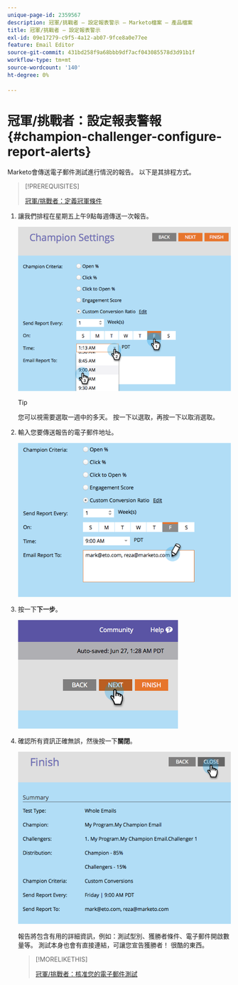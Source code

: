```yaml
---
unique-page-id: 2359567
description: 冠軍/挑戰者 — 設定報表警示 — Marketo檔案 — 產品檔案
title: 冠軍/挑戰者 — 設定報表警示
exl-id: 09e17279-c9f5-4a12-ab07-9fce8a0e77ee
feature: Email Editor
source-git-commit: 431bd258f9a68bbb9df7acf043085578d3d91b1f
workflow-type: tm+mt
source-wordcount: '140'
ht-degree: 0%

---
```


# 冠軍/挑戰者：設定報表警報 {#champion-challenger-configure-report-alerts}

Marketo會傳送電子郵件測試進行情況的報告。 以下是其排程方式。

>[!PREREQUISITES]
>
>[冠軍/挑戰者：定義冠軍條件](/help/marketo/product-docs/email-marketing/general/functions-in-the-editor/email-tests-champion-challenger/champion-challenger-define-champion-criteria.md)

1. 讓我們排程在星期五上午9點每週傳送一次報告。

   ![](assets/image2014-9-15-13-3a12-3a56.png)

   >[!TIP]
   >
   >您可以視需要選取一週中的多天。 按一下以選取，再按一下以取消選取。

1. 輸入您要傳送報告的電子郵件地址。

   ![](assets/image2014-9-15-13-3a13-3a7.png)

1. 按一下&#x200B;**下一步**。

   ![](assets/image2014-9-15-13-3a18-3a30.png)

1. 確認所有資訊正確無誤，然後按一下&#x200B;**關閉**。

   ![](assets/image2014-9-15-13-3a18-3a41.png)

   報告將包含有用的詳細資訊，例如：測試型別、獲勝者條件、電子郵件開啟數量等。 測試本身也會有直接連結，可讓您宣告獲勝者！ 很酷的東西。

   >[!MORELIKETHIS]
   >
   >[冠軍/挑戰者：核准您的電子郵件測試](/help/marketo/product-docs/email-marketing/general/functions-in-the-editor/email-tests-champion-challenger/champion-challenger-approve-your-email-test.md)
